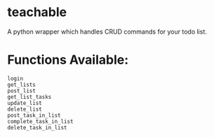 # teachable
A python wrapper which handles CRUD commands for your todo list.

# Functions Available:
```
login
get_lists
post_list
get_list_tasks
update_list
delete_list
post_task_in_list
complete_task_in_list
delete_task_in_list
```
